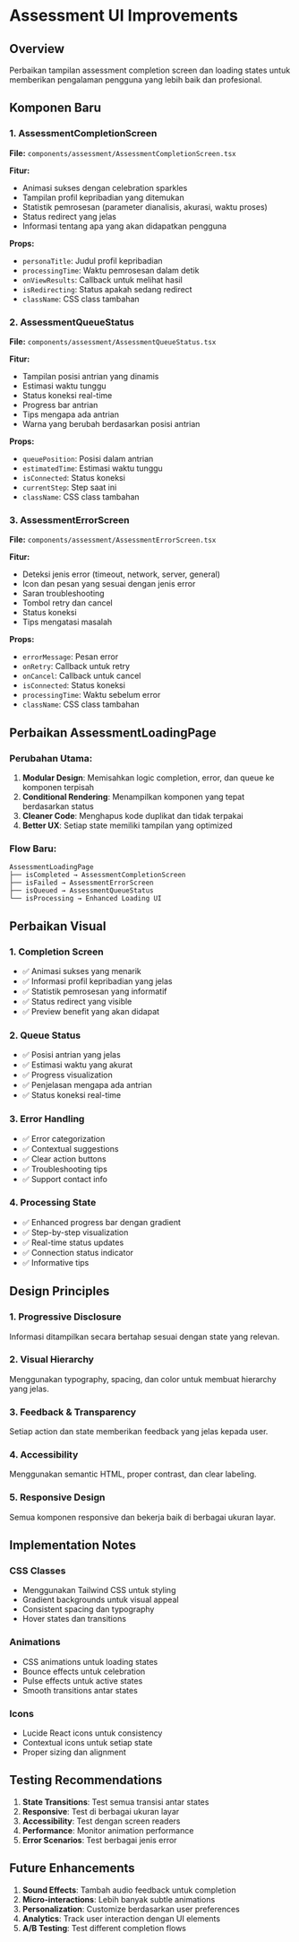 # Assessment UI Improvements

## Overview
Perbaikan tampilan assessment completion screen dan loading states untuk memberikan pengalaman pengguna yang lebih baik dan profesional.

## Komponen Baru

### 1. AssessmentCompletionScreen
**File:** `components/assessment/AssessmentCompletionScreen.tsx`

**Fitur:**
- Animasi sukses dengan celebration sparkles
- Tampilan profil kepribadian yang ditemukan
- Statistik pemrosesan (parameter dianalisis, akurasi, waktu proses)
- Status redirect yang jelas
- Informasi tentang apa yang akan didapatkan pengguna

**Props:**
- `personaTitle`: Judul profil kepribadian
- `processingTime`: Waktu pemrosesan dalam detik
- `onViewResults`: Callback untuk melihat hasil
- `isRedirecting`: Status apakah sedang redirect
- `className`: CSS class tambahan

### 2. AssessmentQueueStatus
**File:** `components/assessment/AssessmentQueueStatus.tsx`

**Fitur:**
- Tampilan posisi antrian yang dinamis
- Estimasi waktu tunggu
- Status koneksi real-time
- Progress bar antrian
- Tips mengapa ada antrian
- Warna yang berubah berdasarkan posisi antrian

**Props:**
- `queuePosition`: Posisi dalam antrian
- `estimatedTime`: Estimasi waktu tunggu
- `isConnected`: Status koneksi
- `currentStep`: Step saat ini
- `className`: CSS class tambahan

### 3. AssessmentErrorScreen
**File:** `components/assessment/AssessmentErrorScreen.tsx`

**Fitur:**
- Deteksi jenis error (timeout, network, server, general)
- Icon dan pesan yang sesuai dengan jenis error
- Saran troubleshooting
- Tombol retry dan cancel
- Status koneksi
- Tips mengatasi masalah

**Props:**
- `errorMessage`: Pesan error
- `onRetry`: Callback untuk retry
- `onCancel`: Callback untuk cancel
- `isConnected`: Status koneksi
- `processingTime`: Waktu sebelum error
- `className`: CSS class tambahan

## Perbaikan AssessmentLoadingPage

### Perubahan Utama:
1. **Modular Design**: Memisahkan logic completion, error, dan queue ke komponen terpisah
2. **Conditional Rendering**: Menampilkan komponen yang tepat berdasarkan status
3. **Cleaner Code**: Menghapus kode duplikat dan tidak terpakai
4. **Better UX**: Setiap state memiliki tampilan yang optimized

### Flow Baru:
```
AssessmentLoadingPage
├── isCompleted → AssessmentCompletionScreen
├── isFailed → AssessmentErrorScreen  
├── isQueued → AssessmentQueueStatus
└── isProcessing → Enhanced Loading UI
```

## Perbaikan Visual

### 1. Completion Screen
- ✅ Animasi sukses yang menarik
- ✅ Informasi profil kepribadian yang jelas
- ✅ Statistik pemrosesan yang informatif
- ✅ Status redirect yang visible
- ✅ Preview benefit yang akan didapat

### 2. Queue Status
- ✅ Posisi antrian yang jelas
- ✅ Estimasi waktu yang akurat
- ✅ Progress visualization
- ✅ Penjelasan mengapa ada antrian
- ✅ Status koneksi real-time

### 3. Error Handling
- ✅ Error categorization
- ✅ Contextual suggestions
- ✅ Clear action buttons
- ✅ Troubleshooting tips
- ✅ Support contact info

### 4. Processing State
- ✅ Enhanced progress bar dengan gradient
- ✅ Step-by-step visualization
- ✅ Real-time status updates
- ✅ Connection status indicator
- ✅ Informative tips

## Design Principles

### 1. **Progressive Disclosure**
Informasi ditampilkan secara bertahap sesuai dengan state yang relevan.

### 2. **Visual Hierarchy**
Menggunakan typography, spacing, dan color untuk membuat hierarchy yang jelas.

### 3. **Feedback & Transparency**
Setiap action dan state memberikan feedback yang jelas kepada user.

### 4. **Accessibility**
Menggunakan semantic HTML, proper contrast, dan clear labeling.

### 5. **Responsive Design**
Semua komponen responsive dan bekerja baik di berbagai ukuran layar.

## Implementation Notes

### CSS Classes
- Menggunakan Tailwind CSS untuk styling
- Gradient backgrounds untuk visual appeal
- Consistent spacing dan typography
- Hover states dan transitions

### Animations
- CSS animations untuk loading states
- Bounce effects untuk celebration
- Pulse effects untuk active states
- Smooth transitions antar states

### Icons
- Lucide React icons untuk consistency
- Contextual icons untuk setiap state
- Proper sizing dan alignment

## Testing Recommendations

1. **State Transitions**: Test semua transisi antar states
2. **Responsive**: Test di berbagai ukuran layar
3. **Accessibility**: Test dengan screen readers
4. **Performance**: Monitor animation performance
5. **Error Scenarios**: Test berbagai jenis error

## Future Enhancements

1. **Sound Effects**: Tambah audio feedback untuk completion
2. **Micro-interactions**: Lebih banyak subtle animations
3. **Personalization**: Customize berdasarkan user preferences
4. **Analytics**: Track user interaction dengan UI elements
5. **A/B Testing**: Test different completion flows
